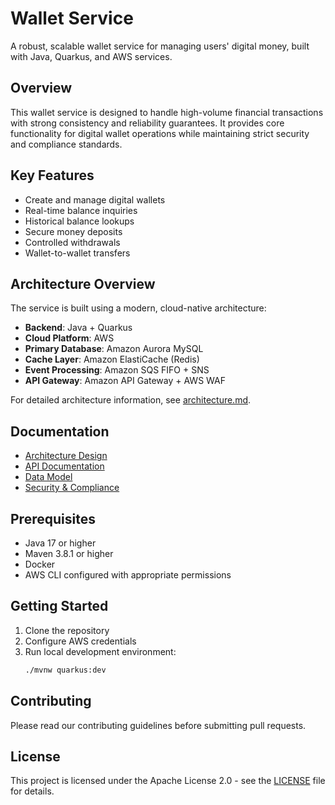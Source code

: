 # Wallet Service

A robust, scalable wallet service for managing users' digital money, built with Java, Quarkus, and AWS services.

## Overview

This wallet service is designed to handle high-volume financial transactions with strong consistency and reliability guarantees. It provides core functionality for digital wallet operations while maintaining strict security and compliance standards.

## Key Features

- Create and manage digital wallets
- Real-time balance inquiries
- Historical balance lookups
- Secure money deposits
- Controlled withdrawals
- Wallet-to-wallet transfers

## Architecture Overview

The service is built using a modern, cloud-native architecture:

- **Backend**: Java + Quarkus
- **Cloud Platform**: AWS
- **Primary Database**: Amazon Aurora MySQL
- **Cache Layer**: Amazon ElastiCache (Redis)
- **Event Processing**: Amazon SQS FIFO + SNS
- **API Gateway**: Amazon API Gateway + AWS WAF

For detailed architecture information, see [architecture.md](docs/architecture.md).

## Documentation

- [Architecture Design](docs/architecture.md)
- [API Documentation](docs/api.md)
- [Data Model](docs/data-model.md)
- [Security & Compliance](docs/security.md)

## Prerequisites

- Java 17 or higher
- Maven 3.8.1 or higher
- Docker
- AWS CLI configured with appropriate permissions

## Getting Started

1. Clone the repository
2. Configure AWS credentials
3. Run local development environment:
   ```bash
   ./mvnw quarkus:dev
   ```

## Contributing

Please read our contributing guidelines before submitting pull requests.

## License

This project is licensed under the Apache License 2.0 - see the [LICENSE](LICENSE) file for details.
